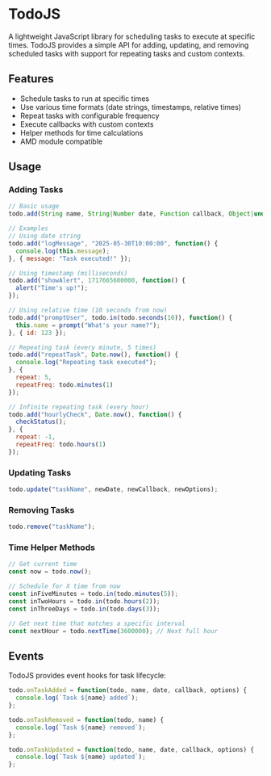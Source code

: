 # TodoJS

A lightweight JavaScript library for scheduling tasks to execute at specific times. TodoJS provides a simple API for adding, updating, and removing scheduled tasks with support for repeating tasks and custom contexts.

## Features

- Schedule tasks to run at specific times
- Use various time formats (date strings, timestamps, relative times)
- Repeat tasks with configurable frequency
- Execute callbacks with custom contexts
- Helper methods for time calculations
- AMD module compatible

## Usage

### Adding Tasks

```javascript
// Basic usage
todo.add(String name, String|Number date, Function callback, Object|undefined options);

// Examples
// Using date string
todo.add("logMessage", "2025-05-30T10:00:00", function() {
  console.log(this.message);
}, { message: "Task executed!" });

// Using timestamp (milliseconds)
todo.add("showAlert", 1717665600000, function() {
  alert("Time's up!");
});

// Using relative time (10 seconds from now)
todo.add("promptUser", todo.in(todo.seconds(10)), function() {
  this.name = prompt("What's your name?");
}, { id: 123 });

// Repeating task (every minute, 5 times)
todo.add("repeatTask", Date.now(), function() {
  console.log("Repeating task executed");
}, { 
  repeat: 5,
  repeatFreq: todo.minutes(1)
});

// Infinite repeating task (every hour)
todo.add("hourlyCheck", Date.now(), function() {
  checkStatus();
}, { 
  repeat: -1,
  repeatFreq: todo.hours(1)
});
```

### Updating Tasks

```javascript
todo.update("taskName", newDate, newCallback, newOptions);
```

### Removing Tasks

```javascript
todo.remove("taskName");
```

### Time Helper Methods

```javascript
// Get current time
const now = todo.now();

// Schedule for X time from now
const inFiveMinutes = todo.in(todo.minutes(5));
const inTwoHours = todo.in(todo.hours(2));
const inThreeDays = todo.in(todo.days(3));

// Get next time that matches a specific interval
const nextHour = todo.nextTime(3600000); // Next full hour
```

## Events

TodoJS provides event hooks for task lifecycle:

```javascript
todo.onTaskAdded = function(todo, name, date, callback, options) {
  console.log(`Task ${name} added`);
};

todo.onTaskRemoved = function(todo, name) {
  console.log(`Task ${name} removed`);
};

todo.onTaskUpdated = function(todo, name, date, callback, options) {
  console.log(`Task ${name} updated`);
};
```
